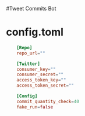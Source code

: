 #Tweet Commits Bot

# config.toml

```toml
	[Repo]
	repo_url=""

	[Twitter]
	consumer_key=""
	consumer_secret=""
	access_token_key=""
	access_token_secret=""

	[Config]
	commit_quantity_check=40
	fake_run=false
```
